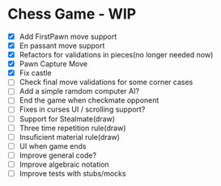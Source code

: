 # Chess Game - WIP

- [x] Add FirstPawn move support
- [x] En passant move support
- [x] Refactors for validations in pieces(no longer needed now)
- [x] Pawn Capture Move
- [x] Fix castle
- [ ] Check final move validations for some corner cases
- [ ] Add a simple ramdom computer AI?
- [ ] End the game when checkmate opponent
- [ ] Fixes in curses UI / scrolling support?
- [ ] Support for Stealmate(draw)
- [ ] Three time repetition rule(draw)
- [ ] Insuficient material rule(draw)
- [ ] UI when game ends
- [ ] Improve general code?
- [ ] Improve algebraic notation
- [ ] Improve tests with stubs/mocks
